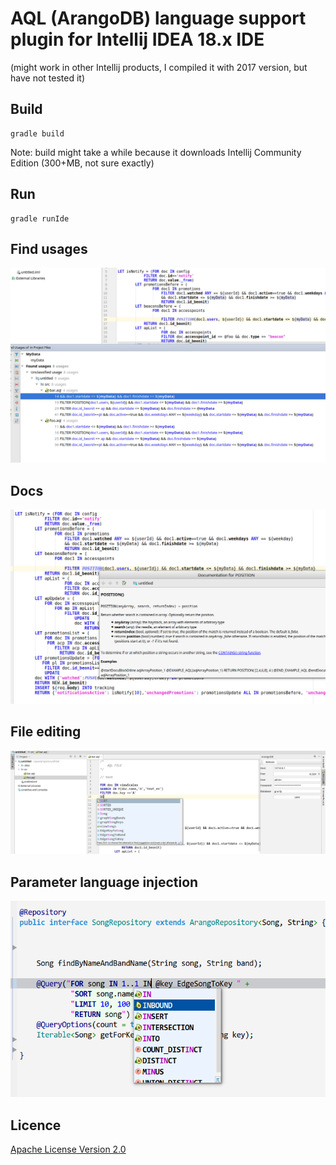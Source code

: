 #  AQL (ArangoDB) language support plugin for Intellij IDEA 18.x IDE
(might work in other Intellij products, I compiled it with 2017 version,  but have not tested it)

## Build

```
gradle build

```
Note: 
build might take a while because it downloads Intellij Community Edition (300+MB, not sure exactly)


## Run

```
gradle runIde

```



## Find usages
 
![Find usages](img/find_usages.png)


## Docs
 
![Docs](img/quickdoc.png)


## File editing
![File Editing](img/editor.png)


## Parameter language injection
 
![Query Injection](img/query.png)





## Licence
[Apache License Version 2.0](LICENSE.txt)
